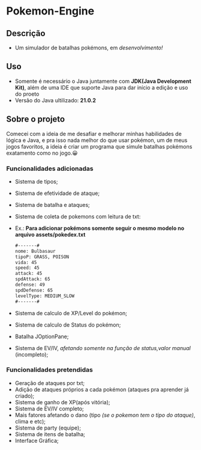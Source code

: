# Pokemon-Engine

## Descrição
- Um simulador de batalhas pokémons, em *desenvolvimento!*
## Uso
- Somente é necessário o Java juntamente com **JDK(Java Development Kit)**, além de uma IDE que suporte Java para dar início a edição e uso do proeto
- Versão do Java ultilizado: **21.0.2**
## Sobre o projeto
Comecei com a ideia de me desafiar e melhorar minhas habilidades de lógica e Java, e pra isso nada melhor do que usar pokémon, um de meus jogos favoritos, a ideia é criar um programa que simule batalhas pokémons exatamento como no jogo.😀

### Funcionalidades adicionadas
- Sistema de tipos;
- Sistema de efetividade de ataque;
- Sistema de batalha e ataques;
- Sistema de coleta de pokemons com leitura de txt:
- Ex.:
  **Para adicionar pokémons somente seguir o mesmo modelo no arquivo assets/pokedex.txt**

  ```txt
  #-------#
  nome: Bulbasaur
  tipoP: GRASS, POISON
  vida: 45
  speed: 45
  attack: 45
  spdAttack: 65
  defense: 49
  spdDefense: 65
  levelType: MEDIUM_SLOW
  #-------#
  
- Sistema de calculo de XP/Level do pokémon;
- Sistema de calculo de Status do pokémon;
- Batalha JOptionPane;
- Sistema de EV/IV, *afetando somente na função de status,valor manual* (incompleto);
  
### Funcionalidades pretendidas
- Geração de ataques por txt;
- Adição de ataques próprios a cada pokémon (ataques pra aprender já criado);
- Sistema de ganho de XP(após vitória);
- Sistema de EV/IV completo;
- Mais fatores afetando o dano (tipo *(se o pokemon tem o tipo do ataque)*, clima e etc);
- Sistema de party (equipe);
- Sistema de itens de batalha;
- Interface Gráfica;